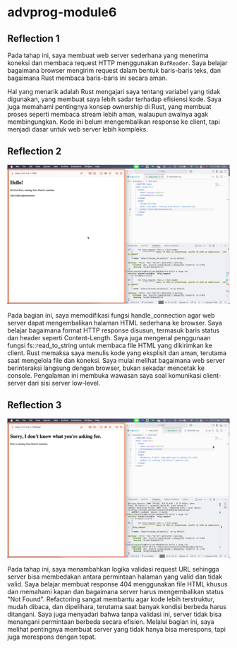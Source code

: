 # advprog-module6

## Reflection 1

Pada tahap ini, saya membuat web server sederhana yang menerima koneksi dan membaca request HTTP menggunakan `BufReader`. Saya belajar bagaimana browser mengirim request dalam bentuk baris-baris teks, dan bagaimana Rust membaca baris-baris ini secara aman.

Hal yang menarik adalah Rust mengajari saya tentang variabel yang tidak digunakan, yang membuat saya lebih sadar terhadap efisiensi kode. Saya juga memahami pentingnya konsep ownership di Rust, yang membuat proses seperti membaca stream lebih aman, walaupun awalnya agak membingungkan. Kode ini belum mengembalikan response ke client, tapi menjadi dasar untuk web server lebih kompleks.

## Reflection 2

![Commit 2 screenshot](assets/images/reflection2.png)

Pada bagian ini, saya memodifikasi fungsi handle_connection agar web server dapat mengembalikan halaman HTML sederhana ke browser. Saya belajar bagaimana format HTTP response disusun, termasuk baris status dan header seperti Content-Length. Saya juga mengenal penggunaan fungsi fs::read_to_string untuk membaca file HTML yang dikirimkan ke client. Rust memaksa saya menulis kode yang eksplisit dan aman, terutama saat mengelola file dan koneksi. Saya mulai melihat bagaimana web server berinteraksi langsung dengan browser, bukan sekadar mencetak ke console. Pengalaman ini membuka wawasan saya soal komunikasi client-server dari sisi server low-level.

## Reflection 3

![Commit 3 screenshot](assets/images/reflection3.png)

Pada tahap ini, saya menambahkan logika validasi request URL sehingga server bisa membedakan antara permintaan halaman yang valid dan tidak valid. Saya belajar membuat response 404 menggunakan file HTML khusus dan memahami kapan dan bagaimana server harus mengembalikan status "Not Found". Refactoring sangat membantu agar kode lebih terstruktur, mudah dibaca, dan dipelihara, terutama saat banyak kondisi berbeda harus ditangani. Saya juga menyadari bahwa tanpa validasi ini, server tidak bisa menangani permintaan berbeda secara efisien. Melalui bagian ini, saya melihat pentingnya membuat server yang tidak hanya bisa merespons, tapi juga merespons dengan tepat.